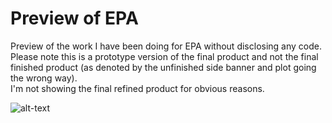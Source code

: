 # Preview of EPA  

Preview of the work I have been doing for EPA without disclosing any code.  
Please note this is a prototype version of the final product and not the final finished product (as denoted by the unfinished side banner and plot going the wrong way).  
I'm not showing the final refined product for obvious reasons.  

![alt-text](https://github.com/DLesas/Preview_of_EPA/blob/master/EPA%20preview.gif)
